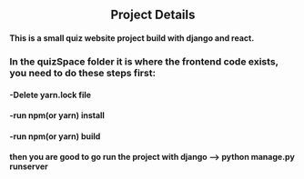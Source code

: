<h2 align="center">Project Details</h2>
<h4>This is a small quiz website project build with django and react. </h4>
<h3><b>In the quizSpace folder it is where the frontend code exists, you need to do these steps first:</b></h3>
<h4>-Delete yarn.lock file</h4>
<h4>-run npm(or yarn) install</h4>
<h4>-run npm(or yarn) build</h4>
<h4>then you are good to go run the project with django --> python manage.py runserver</h4>

